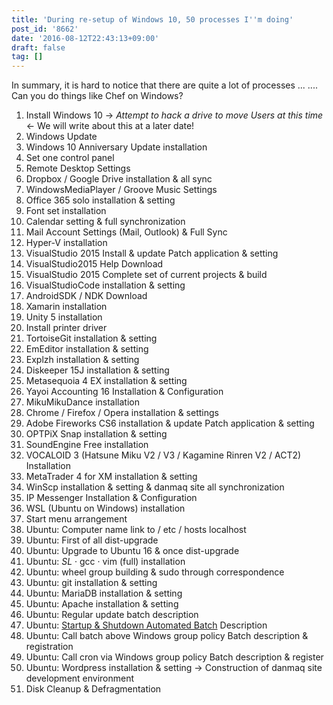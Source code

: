 ```yaml
---
title: 'During re-setup of Windows 10, 50 processes I''m doing'
post_id: '8662'
date: '2016-08-12T22:43:13+09:00'
draft: false
tag: []
---
```


In summary, it is hard to notice that there are quite a lot of processes ... .... Can you do things like Chef on Windows?

1.  Install Windows 10 → _Attempt to hack a drive to move Users at this time_ ← We will write about this at a later date!
2.  Windows Update
3.  Windows 10 Anniversary Update installation
4.  Set one control panel
5.  Remote Desktop Settings
6.  Dropbox / Google Drive installation & all sync
7.  WindowsMediaPlayer / Groove Music Settings
8.  Office 365 solo installation & setting
9.  Font set installation
10.  Calendar setting & full synchronization
11.  Mail Account Settings (Mail, Outlook) & Full Sync
12.  Hyper-V installation
13.  VisualStudio 2015 Install & update Patch application & setting
14.  VisualStudio2015 Help Download
15.  VisualStudio 2015 Complete set of current projects & build
16.  VisualStudioCode installation & setting
17.  AndroidSDK / NDK Download
18.  Xamarin installation
19.  Unity 5 installation
20.  Install printer driver
21.  TortoiseGit installation & setting
22.  EmEditor installation & setting
23.  Explzh installation & setting
24.  Diskeeper 15J installation & setting
25.  Metasequoia 4 EX installation & setting
26.  Yayoi Accounting 16 Installation & Configuration
27.  MikuMikuDance installation
28.  Chrome / Firefox / Opera installation & settings
29.  Adobe Fireworks CS6 installation & update Patch application & setting
30.  OPTPiX Snap installation & setting
31.  SoundEngine Free installation
32.  VOCALOID 3 (Hatsune Miku V2 / V3 / Kagamine Rinren V2 / ACT2) Installation
33.  MetaTrader 4 for XM installation & setting
34.  WinScp installation & setting & danmaq site all synchronization
35.  IP Messenger Installation & Configuration
36.  WSL (Ubuntu on Windows) installation
37.  Start menu arrangement
38.  Ubuntu: Computer name link to / etc / hosts localhost
39.  Ubuntu: First of all dist-upgrade
40.  Ubuntu: Upgrade to Ubuntu 16 & once dist-upgrade
41.  Ubuntu: _SL_ · gcc · vim (full) installation
42.  Ubuntu: wheel group building & sudo through correspondence
43.  Ubuntu: git installation & setting
44.  Ubuntu: MariaDB installation & setting
45.  Ubuntu: Apache installation & setting
46.  Ubuntu: Regular update batch description
47.  Ubuntu: [Startup & Shutdown Automated Batch](https://gist.github.com/danmaq/8825128e199c787b46ca61e4786447a8) Description
48.  Ubuntu: Call batch above Windows group policy Batch description & registration
49.  Ubuntu: Call cron via Windows group policy Batch description & register
50.  Ubuntu: Wordpress installation & setting → Construction of danmaq site development environment
51.  Disk Cleanup & Defragmentation